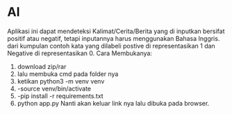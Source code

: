 # AI
Aplikasi ini dapat mendeteksi Kalimat/Cerita/Berita yang di inputkan bersifat positif atau negatif, tetapi inputannya harus menggunakan Bahasa Inggris. dari kumpulan contoh kata yang dilabeli postive di representasikan 1 dan Negative di representasikan 0. 
Cara Membukanya:

1. download zip/rar
2. lalu membuka cmd pada folder nya
3. ketikan python3 -m venv venv
4. -source venv/bin/activate
5. -pip install -r requirements.txt
6. python app.py Nanti akan keluar link nya lalu dibuka pada browser.
